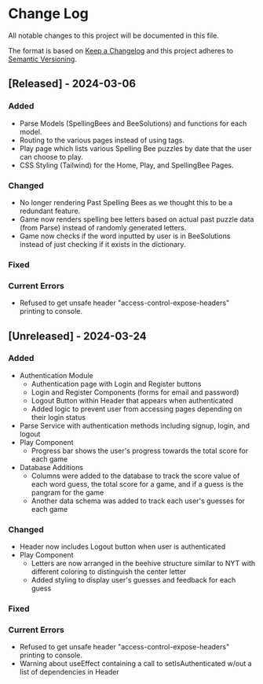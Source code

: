# Change Log
All notable changes to this project will be documented in this file.
 
The format is based on [Keep a Changelog](http://keepachangelog.com/)
and this project adheres to [Semantic Versioning](http://semver.org/).
 
## [Released] - 2024-03-06
 
### Added
- Parse Models (SpellingBees and BeeSolutions) and functions for each model.
- Routing to the various pages instead of using <a> tags.
- Play page which lists various Spelling Bee puzzles by date that the user can choose to play.
- CSS Styling (Tailwind) for the Home, Play, and SpellingBee Pages.
 
### Changed
- No longer rendering Past Spelling Bees as we thought this to be a redundant feature.
- Game now renders spelling bee letters based on actual past puzzle data (from Parse) instead of randomly generated letters.
- Game now checks if the word inputted by user is in BeeSolutions instead of just checking if it exists in the dictionary.

### Fixed


### Current Errors
- Refused to get unsafe header "access-control-expose-headers" printing to console.

## [Unreleased] - 2024-03-24

### Added
- Authentication Module
    - Authentication page with Login and Register buttons
    - Login and Register Components (forms for email and password)
    - Logout Button within Header that appears when authenticated
    - Added logic to prevent user from accessing pages depending on their login status
- Parse Service with authentication methods including signup, login, and logout
- Play Component
    - Progress bar shows the user's progress towards the total score for each game
- Database Additions
    - Columns were added to the database to track the score value of each word guess, the total score for a game, and if a guess is the pangram for the game
    - Another data schema was added to track each user's guesses for each game
 
### Changed
- Header now includes Logout button when user is authenticated
- Play Component
    - Letters are now arranged in the beehive structure similar to NYT with different coloring to distinguish the center letter
    - Added styling to display user's guesses and feedback for each guess

### Fixed


### Current Errors
- Refused to get unsafe header "access-control-expose-headers" printing to console.
- Warning about useEffect containing a call to setIsAuthenticated w/out a list of dependencies in Header